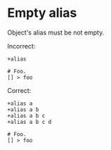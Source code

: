 # Empty alias

Object's alias must be not empty.

Incorrect:

```eo
+alias

# Foo.
[] > foo
```

Correct:

```eo
+alias a
+alias a b
+alias a b c
+alias a b c d

# Foo.
[] > foo
```
